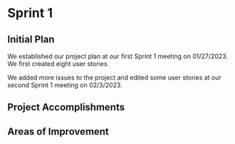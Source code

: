 # Sprint 1

## Initial Plan
We established our project plan at our first Sprint 1 meeting on 01/27/2023.
We first created eight user stories.

We added more issues to the project and edited some user stories at our second Sprint 1 meeting on 02/3/2023.

## Project Accomplishments

## Areas of Improvement
